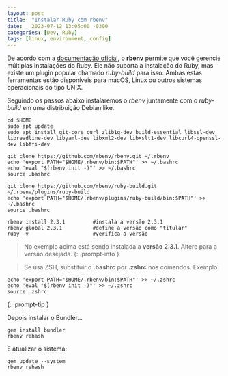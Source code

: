 ```yaml
---
layout: post
title:  "Instalar Ruby com rbenv"
date:   2023-07-12 13:05:00 -0300
categories: [Dev, Ruby]
tags: [linux, environment, config]
---
```


De acordo com a [documentação oficial](https://www.ruby-lang.org/pt/documentation/installation/#rbenv), o **rbenv** permite que você gerencie múltiplas instalações do Ruby. Ele não suporta a instalação do Ruby, mas existe um plugin popular chamado *ruby-build* para isso. Ambas estas ferramentas estão disponíveis para macOS, Linux ou outros sistemas operacionais do tipo UNIX.

Seguindo os passos abaixo instalaremos o *rbenv* juntamente com o *ruby-build* em uma distribuição Debian like.


```shell
cd $HOME
sudo apt update 
sudo apt install git-core curl zlib1g-dev build-essential libssl-dev libreadline-dev libyaml-dev libxml2-dev libxslt1-dev libcurl4-openssl-dev libffi-dev

git clone https://github.com/rbenv/rbenv.git ~/.rbenv
echo 'export PATH="$HOME/.rbenv/bin:$PATH"' >> ~/.bashrc
echo 'eval "$(rbenv init -)"' >> ~/.bashrc
source .bashrc

git clone https://github.com/rbenv/ruby-build.git ~/.rbenv/plugins/ruby-build
echo 'export PATH="$HOME/.rbenv/plugins/ruby-build/bin:$PATH"' >> ~/.bashrc
source .bashrc

rbenv install 2.3.1         #instala a versão 2.3.1 
rbenv global 2.3.1          #define a versão como "titular"
ruby -v                     #verifica a versão
```

> No exemplo acima está sendo instalada a **versão 2.3.1**. Altere para a versão desejada.
{: .prompt-info }

> Se usa ZSH, substituir o **.bashrc** por **.zshrc** nos comandos. Exemplo:
```shell
echo 'export PATH="$HOME/.rbenv/bin:$PATH"' >> ~/.zshrc
echo 'eval "$(rbenv init -)"' >> ~/.zshrc
source .zshrc
```
{: .prompt-tip }



Depois instalar o Bundler...
```shell
gem install bundler
rbenv rehash
````

E atualizar o sistema:
```shell
gem update --system
rbenv rehash
````